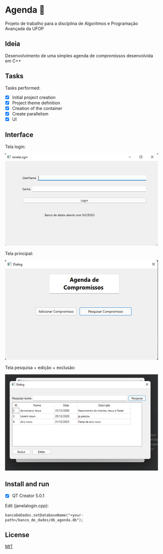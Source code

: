 # Agenda 📅

Projeto de trabalho para a disciplina de Algoritmos e Programação Avançada da UFOP

## Ideia

Desenvolvimento de uma simples agenda de compromissos desenvolvida em C++

## Tasks

Tasks performed:

-   [x] Initial project creation
-   [x] Project theme definition
-   [x] Creation of the container
-   [x] Create parallelism
-   [x] UI

## Interface

Tela login:

![Screenshot](agendaUI/imagens/tela%20login.png)

Tela principal:

![Screenshot](agendaUI/imagens/tela%20principal.png)

Tela pesquisa + edição + exclusão:

![Screenshot](agendaUI/imagens/tela%20pesquisa%20editao%20exclusao.png)

## Install and run

-   [x] QT Creator 5.0.1

Edit (janelalogin.cpp):

```
bancoDeDados.setDatabaseName("<your-path>/banco_de_dados/db_agenda.db");
```

## License

[MIT](https://choosealicense.com/licenses/mit/)
